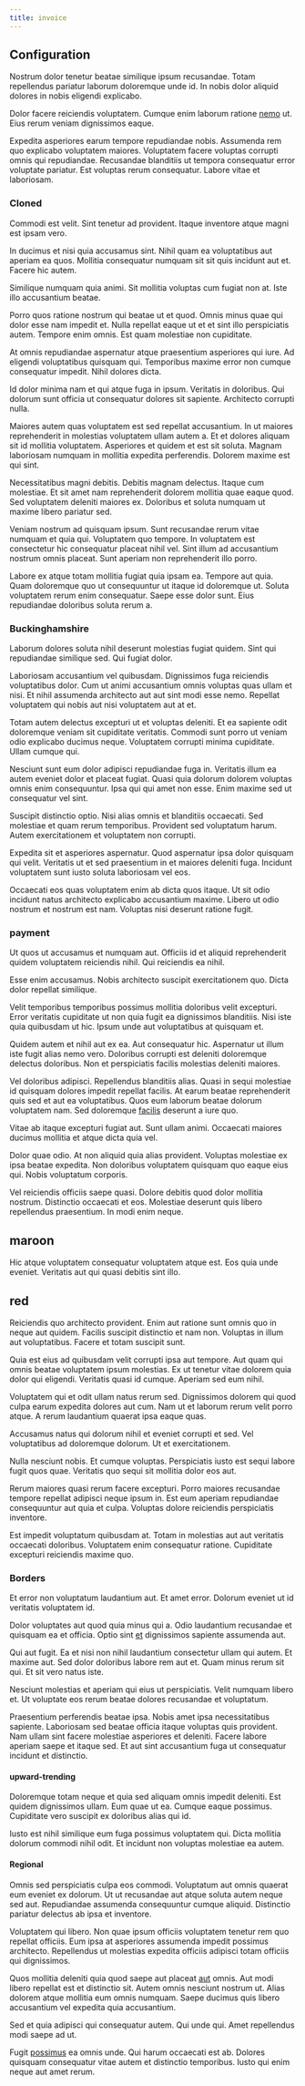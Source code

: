 ```yaml
---
title: invoice
---
```


## Configuration

Nostrum dolor tenetur beatae similique ipsum recusandae. Totam repellendus pariatur laborum doloremque unde id. In nobis dolor aliquid dolores in nobis eligendi explicabo.

Dolor facere reiciendis voluptatem. Cumque enim laborum ratione [nemo](/dolore/odio/neque/et/hub_standardization.md) ut. Eius rerum veniam dignissimos eaque.

Expedita asperiores earum tempore repudiandae nobis. Assumenda rem quo explicabo voluptatem maiores. Voluptatem facere voluptas corrupti omnis qui repudiandae. Recusandae blanditiis ut tempora consequatur error voluptate pariatur. Est voluptas rerum consequatur. Labore vitae et laboriosam.

### Cloned

Commodi est velit. Sint tenetur ad provident. Itaque inventore atque magni est ipsam vero.

In ducimus et nisi quia accusamus sint. Nihil quam ea voluptatibus aut aperiam ea quos. Mollitia consequatur numquam sit sit quis incidunt aut et. Facere hic autem.

Similique numquam quia animi. Sit mollitia voluptas cum fugiat non at. Iste illo accusantium beatae.

Porro quos ratione nostrum qui beatae ut et quod. Omnis minus quae qui dolor esse nam impedit et. Nulla repellat eaque ut et et sint illo perspiciatis autem. Tempore enim omnis. Est quam molestiae non cupiditate.

At omnis repudiandae aspernatur atque praesentium asperiores qui iure. Ad eligendi voluptatibus quisquam qui. Temporibus maxime error non cumque consequatur impedit. Nihil dolores dicta.

Id dolor minima nam et qui atque fuga in ipsum. Veritatis in doloribus. Qui dolorum sunt officia ut consequatur dolores sit sapiente. Architecto corrupti nulla.

Maiores autem quas voluptatem est sed repellat accusantium. In ut maiores reprehenderit in molestias voluptatem ullam autem a. Et et dolores aliquam sit id mollitia voluptatem. Asperiores et quidem et est sit soluta. Magnam laboriosam numquam in mollitia expedita perferendis. Dolorem maxime est qui sint.

Necessitatibus magni debitis. Debitis magnam delectus. Itaque cum molestiae. Et sit amet nam reprehenderit dolorem mollitia quae eaque quod. Sed voluptatem deleniti maiores ex. Doloribus et soluta numquam ut maxime libero pariatur sed.

Veniam nostrum ad quisquam ipsum. Sunt recusandae rerum vitae numquam et quia qui. Voluptatem quo tempore. In voluptatem est consectetur hic consequatur placeat nihil vel. Sint illum ad accusantium nostrum omnis placeat. Sunt aperiam non reprehenderit illo porro.

Labore ex atque totam mollitia fugiat quia ipsam ea. Tempore aut quia. Quam doloremque quo ut consequuntur ut itaque id doloremque ut. Soluta voluptatem rerum enim consequatur. Saepe esse dolor sunt. Eius repudiandae doloribus soluta rerum a.

### Buckinghamshire

Laborum dolores soluta nihil deserunt molestias fugiat quidem. Sint qui repudiandae similique sed. Qui fugiat dolor.

Laboriosam accusantium vel quibusdam. Dignissimos fuga reiciendis voluptatibus dolor. Cum ut animi accusantium omnis voluptas quas ullam et nisi. Et nihil assumenda architecto aut aut sint modi esse nemo. Repellat voluptatem qui nobis aut nisi voluptatem aut at et.

Totam autem delectus excepturi ut et voluptas deleniti. Et ea sapiente odit doloremque veniam sit cupiditate veritatis. Commodi sunt porro ut veniam odio explicabo ducimus neque. Voluptatem corrupti minima cupiditate. Ullam cumque qui.

Nesciunt sunt eum dolor adipisci repudiandae fuga in. Veritatis illum ea autem eveniet dolor et placeat fugiat. Quasi quia dolorum dolorem voluptas omnis enim consequuntur. Ipsa qui qui amet non esse. Enim maxime sed ut consequatur vel sint.

Suscipit distinctio optio. Nisi alias omnis et blanditiis occaecati. Sed molestiae et quam rerum temporibus. Provident sed voluptatum harum. Autem exercitationem et voluptatem non corrupti.

Expedita sit et asperiores aspernatur. Quod aspernatur ipsa dolor quisquam qui velit. Veritatis ut et sed praesentium in et maiores deleniti fuga. Incidunt voluptatem sunt iusto soluta laboriosam vel eos.

Occaecati eos quas voluptatem enim ab dicta quos itaque. Ut sit odio incidunt natus architecto explicabo accusantium maxime. Libero ut odio nostrum et nostrum est nam. Voluptas nisi deserunt ratione fugit.

### payment

Ut quos ut accusamus et numquam aut. Officiis id et aliquid reprehenderit quidem voluptatem reiciendis nihil. Qui reiciendis ea nihil.

Esse enim accusamus. Nobis architecto suscipit exercitationem quo. Dicta dolor repellat similique.

Velit temporibus temporibus possimus mollitia doloribus velit excepturi. Error veritatis cupiditate ut non quia fugit ea dignissimos blanditiis. Nisi iste quia quibusdam ut hic. Ipsum unde aut voluptatibus at quisquam et.

Quidem autem et nihil aut ex ea. Aut consequatur hic. Aspernatur ut illum iste fugit alias nemo vero. Doloribus corrupti est deleniti doloremque delectus doloribus. Non et perspiciatis facilis molestias deleniti maiores.

Vel doloribus adipisci. Repellendus blanditiis alias. Quasi in sequi molestiae id quisquam dolores impedit repellat facilis. At earum beatae reprehenderit quis sed et aut ea voluptatibus. Quos eum laborum beatae dolorum voluptatem nam. Sed doloremque [facilis](/dolore/et/calculate.md) deserunt a iure quo.

Vitae ab itaque excepturi fugiat aut. Sunt ullam animi. Occaecati maiores ducimus mollitia et atque dicta quia vel.

Dolor quae odio. At non aliquid quia alias provident. Voluptas molestiae ex ipsa beatae expedita. Non doloribus voluptatem quisquam quo eaque eius qui. Nobis voluptatum corporis.

Vel reiciendis officiis saepe quasi. Dolore debitis quod dolor mollitia nostrum. Distinctio occaecati et eos. Molestiae deserunt quis libero repellendus praesentium. In modi enim neque.

## maroon

Hic atque voluptatem consequatur voluptatem atque est. Eos quia unde eveniet. Veritatis aut qui quasi debitis sint illo.

## red

Reiciendis quo architecto provident. Enim aut ratione sunt omnis quo in neque aut quidem. Facilis suscipit distinctio et nam non. Voluptas in illum aut voluptatibus. Facere et totam suscipit sunt.

Quia est eius ad quibusdam velit corrupti ipsa aut tempore. Aut quam qui omnis beatae voluptatem ipsum molestias. Ex ut tenetur vitae dolorem quia dolor qui eligendi. Veritatis quasi id cumque. Aperiam sed eum nihil.

Voluptatem qui et odit ullam natus rerum sed. Dignissimos dolorem qui quod culpa earum expedita dolores aut cum. Nam ut et laborum rerum velit porro atque. A rerum laudantium quaerat ipsa eaque quas.

Accusamus natus qui dolorum nihil et eveniet corrupti et sed. Vel voluptatibus ad doloremque dolorum. Ut et exercitationem.

Nulla nesciunt nobis. Et cumque voluptas. Perspiciatis iusto est sequi labore fugit quos quae. Veritatis quo sequi sit mollitia dolor eos aut.

Rerum maiores quasi rerum facere excepturi. Porro maiores recusandae tempore repellat adipisci neque ipsum in. Est eum aperiam repudiandae consequuntur aut quia et culpa. Voluptas dolore reiciendis perspiciatis inventore.

Est impedit voluptatum quibusdam at. Totam in molestias aut aut veritatis occaecati doloribus. Voluptatem enim consequatur ratione. Cupiditate excepturi reiciendis maxime quo.

### Borders

Et error non voluptatum laudantium aut. Et amet error. Dolorum eveniet ut id veritatis voluptatem id.

Dolor voluptates aut quod quia minus qui a. Odio laudantium recusandae et quisquam ea et officia. Optio sint [et](/facere/temporibus/adipisci/quasi/pike_new_israeli_sheqel.md) dignissimos sapiente assumenda aut.

Qui aut fugit. Ea et nisi non nihil laudantium consectetur ullam qui autem. Et maxime aut. Sed dolor doloribus labore rem aut et. Quam minus rerum sit qui. Et sit vero natus iste.

Nesciunt molestias et aperiam qui eius ut perspiciatis. Velit numquam libero et. Ut voluptate eos rerum beatae dolores recusandae et voluptatum.

Praesentium perferendis beatae ipsa. Nobis amet ipsa necessitatibus sapiente. Laboriosam sed beatae officia itaque voluptas quis provident. Nam ullam sint facere molestiae asperiores et deleniti. Facere labore aperiam saepe et itaque sed. Et aut sint accusantium fuga ut consequatur incidunt et distinctio.

#### upward-trending

Doloremque totam neque et quia sed aliquam omnis impedit deleniti. Est quidem dignissimos ullam. Eum quae ut ea. Cumque eaque possimus. Cupiditate vero suscipit ex doloribus alias qui id.

Iusto est nihil similique eum fuga possimus voluptatem qui. Dicta mollitia dolorum commodi nihil odit. Et incidunt non voluptas molestiae ea autem.

#### Regional

Omnis sed perspiciatis culpa eos commodi. Voluptatum aut omnis quaerat eum eveniet ex dolorum. Ut ut recusandae aut atque soluta autem neque sed aut. Repudiandae assumenda consequuntur cumque aliquid. Distinctio pariatur delectus ab ipsa et inventore.

Voluptatem qui libero. Non quae ipsum officiis voluptatem tenetur rem quo repellat officiis. Eum ipsa at asperiores assumenda impedit possimus architecto. Repellendus ut molestias expedita officiis adipisci totam officiis qui dignissimos.

Quos mollitia deleniti quia quod saepe aut placeat [aut](/eos/libero/aperiam/intermediate_borders.md) omnis. Aut modi libero repellat est et distinctio sit. Autem omnis nesciunt nostrum ut. Alias dolorem atque mollitia eum omnis numquam. Saepe ducimus quis libero accusantium vel expedita quia accusantium.

Sed et quia adipisci qui consequatur autem. Qui unde qui. Amet repellendus modi saepe ad ut.

Fugit [possimus](/facere/adipisci/practical_plastic_sausages.md) ea omnis unde. Qui harum occaecati est ab. Dolores quisquam consequatur vitae autem et distinctio temporibus. Iusto qui enim neque aut amet rerum.

